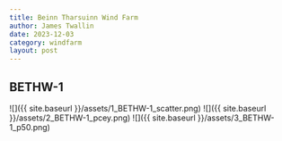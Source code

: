 ```yaml
---
title: Beinn Tharsuinn Wind Farm
author: James Twallin
date: 2023-12-03
category: windfarm
layout: post
---
```

## BETHW-1
![]({{ site.baseurl }}/assets/1_BETHW-1_scatter.png)
![]({{ site.baseurl }}/assets/2_BETHW-1_pcey.png)
![]({{ site.baseurl }}/assets/3_BETHW-1_p50.png)
